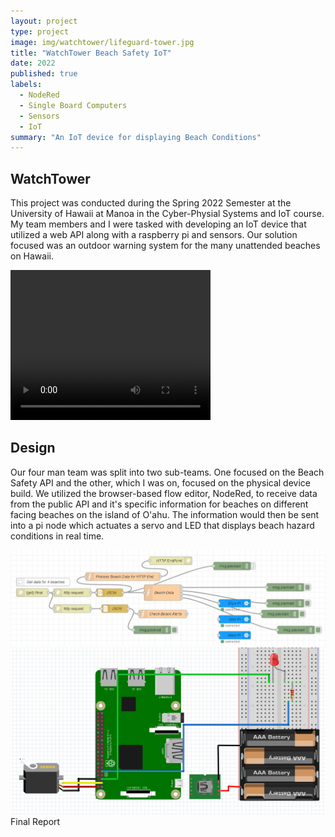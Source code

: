 ```yaml
---
layout: project
type: project
image: img/watchtower/lifeguard-tower.jpg
title: "WatchTower Beach Safety IoT"
date: 2022
published: true
labels:
  - NodeRed
  - Single Board Computers
  - Sensors
  - IoT
summary: "An IoT device for displaying Beach Conditions"
---
```


## WatchTower
This project was conducted during the Spring 2022 Semester at the University of Hawaii at Manoa in the Cyber-Physial Systems and IoT course. My team members and I were tasked with developing an IoT device that utilized a web API along with a raspberry pi and sensors. Our solution focused was an outdoor warning system for the many unattended beaches on Hawaii. 

<div class="text-center p-4">
<video width="320" height="240" controls>
  <source src="https://www.youtube.com/watch?v=a2mU8cClEGM" type="video/mp4">
Your browser does not support the video tag.
</video>
</div>

## Design
Our four man team was split into two sub-teams. One focused on the Beach Safety API and the other, which I was on, focused on the physical device build. We utilized the browser-based flow editor, NodeRed, to receive data from the public API and it's specific information for beaches on different facing beaches on the island of O'ahu. The information would then be sent into a pi node which actuates a servo and LED that displays beach hazard conditions in real time. 

<div class="text-center p-4">
<img class="img-thumbnail" src="../img/watchtower/cloud-IoT.png">
<img class="img-thumbnail" src="../img/watchtower/watchtower-hardware.png">
</div>

<div>
<a src="/reports/WatchTower-IoT-Project.pdf">Final Report</a>
</div>
